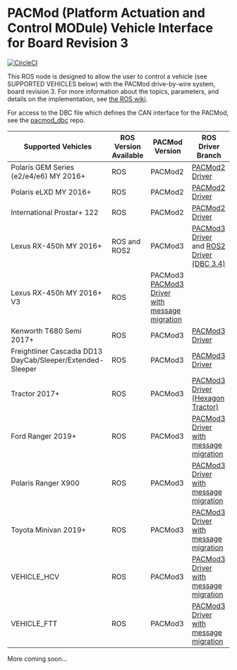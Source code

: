 # PACMod (Platform Actuation and Control MODule) Vehicle Interface for Board Revision 3 #

[![CircleCI](https://circleci.com/gh/astuff/pacmod3/tree/master.svg?style=svg)](https://circleci.com/gh/astuff/pacmod3/tree/master)

This ROS node is designed to allow the user to control a vehicle (see SUPPORTED VEHICLES below) with the PACMod drive-by-wire system, board revision 3. For more information about the topics, parameters, and details on the implementation, see [the ROS wiki](http://wiki.ros.org/pacmod3).

For access to the DBC file which defines the CAN interface for the PACMod, see the [pacmod_dbc](https://github.com/astuff/pacmod_dbc) repo.

| Supported Vehicles | ROS Version Available | PACMod Version | ROS Driver Branch |
| - | - | - | - |
| Polaris GEM Series (e2/e4/e6) MY 2016+ | ROS | PACMod2 | [PACMod2 Driver](https://github.com/astuff/pacmod/tree/release) |
| Polaris eLXD MY 2016+ | ROS | PACMod2 | [PACMod2 Driver](https://github.com/astuff/pacmod/tree/release) |
| International Prostar+ 122 | ROS | PACMod2 | [PACMod2 Driver](https://github.com/astuff/pacmod/tree/release) |
| Lexus RX-450h MY 2016+ | ROS and ROS2 | PACMod3 | [PACMod3 Driver](https://github.com/astuff/pacmod3) and [ROS2 Driver (DBC 3.4)](https://github.com/astuff/pacmod3/tree/dashing-devel) |
| Lexus RX-450h MY 2016+ V3| ROS | PACMod3  [PACMod3 Driver with message migration](https://github.com/astuff/pacmod3/tree/maint/pacmod_msg_migration) |
| Kenworth T680 Semi 2017+ |ROS | PACMod3 | [PACMod3 Driver](https://github.com/astuff/pacmod3) |
| Freightliner Cascadia DD13 DayCab/Sleeper/Extended-Sleeper | ROS | PACMod3 | [PACMod3 Driver](https://github.com/astuff/pacmod3)|
| Tractor 2017+ | ROS | PACMod3 | [PACMod3 Driver (Hexagon Tractor)](https://github.com/astuff/pacmod3/tree/maint/hexagon_tractor) |
| Ford Ranger 2019+ | ROS | PACMod3 |  [PACMod3 Driver with message migration](https://github.com/astuff/pacmod3/tree/maint/pacmod_msg_migration) |
| Polaris Ranger X900 | ROS | PACMod3 |  [PACMod3 Driver with message migration](https://github.com/astuff/pacmod3/tree/maint/pacmod_msg_migration) |
| Toyota Minivan 2019+ | ROS | PACMod3 |  [PACMod3 Driver with message migration](https://github.com/astuff/pacmod3/tree/maint/pacmod_msg_migration) |
| VEHICLE_HCV | ROS | PACMod3 | [PACMod3 Driver with message migration](https://github.com/astuff/pacmod3/tree/maint/pacmod_msg_migration) |
| VEHICLE_FTT | ROS | PACMod3 | [PACMod3 Driver with message migration](https://github.com/astuff/pacmod3/tree/maint/pacmod_msg_migration) |
More coming soon...
